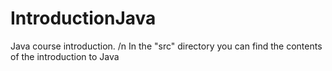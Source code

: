 # IntroductionJava
Java course introduction. /n
In the "src" directory you can find the contents of the introduction to Java
